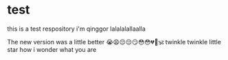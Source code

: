 # test
this is a test respository
i'm qinggor lalalalallaalla

The new version was a little better 😭😩😔😔😏😳😳💔💖🕉
twinkle twinkle little star how i wonder what you are
